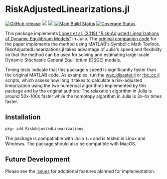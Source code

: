 # RiskAdjustedLinearizations.jl

[![GitHub release](https://img.shields.io/github/release/chenwilliam77/RiskAdjustedLinearizations.jl.svg)](https://github.com/chenwilliam77/RiskAdjustedLinearizations.jl/releases/latest)
[![](https://img.shields.io/badge/docs-stable-3f51b5.svg)](https://chenwilliam77.github.io/RiskAdjustedLinearizations.jl/stable)
[![](https://img.shields.io/badge/docs-dev-3f51b5.svg)](https://chenwilliam77.github.io/RiskAdjustedLinearizations.jl/dev)
[![Main Build Status](https://github.com/chenwilliam77/RiskAdjustedLinearizations.jl/workflows/.github/workflows/test.yml/badge.svg?branch=main)](https://github.com/chenwilliam77/RiskAdjustedLinearizations.jl/actions)
[![Coverage Status](https://coveralls.io/repos/github/chenwilliam77/RiskAdjustedLinearizations.jl/badge.svg?branch=main)](https://coveralls.io/github/chenwilliam77/RiskAdjustedLinearizations.jl?branch=main)

This package implements [Lopez et al. (2018) "Risk-Adjusted Linearizations of Dynamic Equilibrium Models"](https://ideas.repec.org/p/bfr/banfra/702.html) in Julia. The [original companion code](https://github.com/fvazquezgrande/gen_affine) for the paper implements the method using MATLAB's Symbolic Math Toolbox. RiskAdjustedLinearizations.jl takes advantage of Julia's speed and flexibility so that the method can be used for solving and estimating large-scale Dynamic Stochastic General Equilibrium (DSGE) models.

Timing tests indicate that this package's speed is significantly faster than the original MATLAB code.
As examples, run the [wac_disaster.jl](https://github.com/chenwilliam77/RiskAdjustedLinearizations.jl/tree/main/examples/matlab_timing_test/wac_disaster.jl) or [rbc_cc.jl](https://github.com/chenwilliam77/RiskAdjustedLinearizations.jl/tree/main/examples/matlab_timing_test/rbc_cc.jl) scripts, which assess how long it takes to calculate a risk-adjusted linearization using the two numerical algorithms
implemented by this package and by the original authors.
The relaxation algorithm in Julia is around 50x-100x faster while the homotopy algorithm in Julia is 3x-4x times faster.

## Installation

```julia
pkg> add RiskAdjustedLinearizations
```

The package is compatiable with Julia `1.x` and is tested in Linux and Windows. The package should also be compatible with MacOS.


## Future Development

Please see the [issues](https://github.com/chenwilliam77/RiskAdjustedLinearizations/issues) for additional features planned for implementation.
